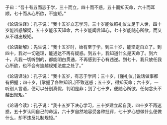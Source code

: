 子曰：“吾十有五而志于学，三十而立，四十而不惑，五十而知天命，六十而耳顺，七十而从心所欲，不逾矩。”

《论语注译》：孔子说：“我十五岁立志学习，三十岁能依照礼仪立足于人世，四十岁能辨惑解疑，五十岁能乐天知命，六十岁能闻言知心，七十岁能随心所欲，而又从不越出规矩。

《论语新解》：先生说：“我十五岁时，始有至于学。到三十岁，能坚定自立了。到四十，我对一切道理，能通达不再有疑惑。到五十，我知道什么是天命了。到六十，凡我一切听到的，都能明白贯通，不再感到于心有违逆。到七十，我只放任我心所欲，也不会有逾越规矩法度之处了。”

《论语译注》：孔子说：“我十五岁，有志于学问；三十岁，[懂礼仪，]说话做事都有把握；四十岁，[掌握了各种知识，]不致迷惑；五十岁，得知天命；六十岁，一听别人言语，便可以分别真假，判明是非；到了七十岁，便随心所欲，任何念头不越出规矩。”

《论语今读》：孔子说：“我十五岁下决心学习，三十岁建立起自我，四十岁不再迷惑，五十岁认同自己的命运，六十岁自然地容受各种批评，七十岁心想做什么便做什么，却不违反礼制规矩。”